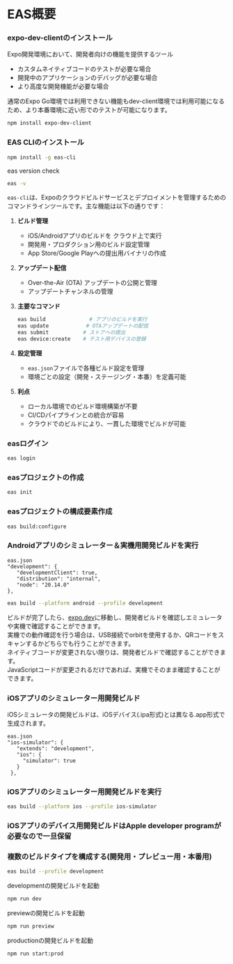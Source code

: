 # EAS概要
### expo-dev-clientのインストール
Expo開発環境において、開発者向けの機能を提供するツール
- カスタムネイティブコードのテストが必要な場合
- 開発中のアプリケーションのデバッグが必要な場合
- より高度な開発機能が必要な場合

通常のExpo Go環境では利用できない機能もdev-client環境では利用可能になるため、より本番環境に近い形でのテストが可能になります。

```zsh
npm install expo-dev-client
```

### EAS CLIのインストール

```zsh
npm install -g eas-cli
```

eas version check
```zsh
eas -v
```

`eas-cli`は、Expoのクラウドビルドサービスとデプロイメントを管理するためのコマンドラインツールです。主な機能は以下の通りです：
1. **ビルド管理**
    - iOS/Androidアプリのビルドを クラウド上で実行
    - 開発用・プロダクション用のビルド設定管理
    - App Store/Google Playへの提出用バイナリの作成

2. **アップデート配信**
    - Over-the-Air (OTA) アップデートの公開と管理
    - アップデートチャンネルの管理

3. **主要なコマンド**
    ```zsh
    eas build              # アプリのビルドを実行
    eas update            # OTAアップデートの配信
    eas submit           # ストアへの提出
    eas device:create    # テスト用デバイスの登録
    ```
4. **設定管理**
    - `eas.json`ファイルで各種ビルド設定を管理
    - 環境ごとの設定（開発・ステージング・本番）を定義可能

5. **利点**
    - ローカル環境でのビルド環境構築が不要
    - CI/CDパイプラインとの統合が容易
    - クラウドでのビルドにより、一貫した環境でビルドが可能

### easログイン
```zsh
eas login
```

### easプロジェクトの作成
```zsh
eas init
```

### easプロジェクトの構成要素作成
```zsh
eas build:configure
```

### Androidアプリのシミュレーター＆実機用開発ビルドを実行
```text
eas.json
"development": {
   "developmentClient": true,
   "distribution": "internal",
   "node": "20.14.0"
},
```
```zsh
eas build --platform android --profile development
```
ビルドが完了したら、[expo.dev](https://expo.dev/)に移動し、開発者ビルドを確認しエミュレータや実機で確認することができます。\
実機での動作確認を行う場合は、USB接続でorbitを使用するか、QRコードをスキャンするかどちらでも行うことができます。\
ネイティブコードが変更されない限りは、開発者ビルドで確認することができます。\
JavaScriptコードが変更されるだけであれば、実機でそのまま確認することができます。

### iOSアプリのシミュレーター用開発ビルド
iOSシミュレータの開発ビルドは、iOSデバイス(.ipa形式)とは異なる.app形式で生成されます。
```text
eas.json
"ios-simulator": {
   "extends": "development",
   "ios": {
     "simulator": true
   }
 },
```
### iOSアプリのシミュレーター用開発ビルドを実行

```zsh
eas build --platform ios --profile ios-simulator
```


### **iOSアプリのデバイス用開発ビルドはApple developer programが必要なので一旦保留**

### 複数のビルドタイプを構成する(開発用・プレビュー用・本番用)

```zsh
eas build --profile development
```

developmentの開発ビルドを起動
```zsh
npm run dev
```

previewの開発ビルドを起動
```zsh
npm run preview
```

productionの開発ビルドを起動
```zsh
npm run start:prod
```
